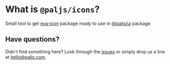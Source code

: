 # What is `@paljs/icons`?

Small tool to get [eva-icon](https://akveo.github.io/eva-icons) package ready to use in [@paljs/ui](https://github.com/paljs/ui) package

## Have questions?

Didn't find something here? Look through the [issues](https://github.com/paljs/ui/issues) or simply drop us a line at <hello@paljs.com>.
